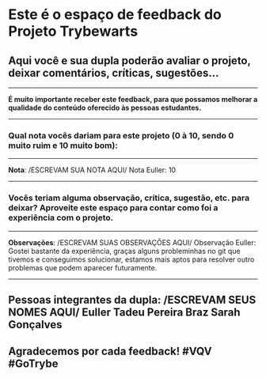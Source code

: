 # Este é o espaço de feedback do Projeto Trybewarts
## Aqui você e sua dupla poderão avaliar o projeto, deixar comentários, críticas, sugestões...

---

**É muito importante receber este feedback, para que possamos melhorar a qualidade do conteúdo oferecido às pessoas estudantes.**

---

### Qual nota vocês dariam para este projeto (0 à 10, sendo 0 muito ruim e 10 muito bom):

---

**Nota**: /ESCREVAM SUA NOTA AQUI/
Nota Euller: 10

---

### Vocês teriam alguma observação, crítica, sugestão, etc. para deixar? Aproveite este espaço para contar como foi a experiência com o projeto.

---

**Observações**: /ESCREVAM SUAS OBSERVAÇÕES AQUI/
Observação Euller: Gostei bastante da experiência, graças alguns probleminhas no git que tivemos e conseguimos solucionar, estamos mais aptos para resolver outro problemas que podem aparecer futuramente.

---

**Pessoas integrantes da dupla**: /ESCREVAM SEUS NOMES AQUI/
Euller Tadeu Pereira Braz
Sarah Gonçalves
---

## Agradecemos por cada feedback! #VQV #GoTrybe
